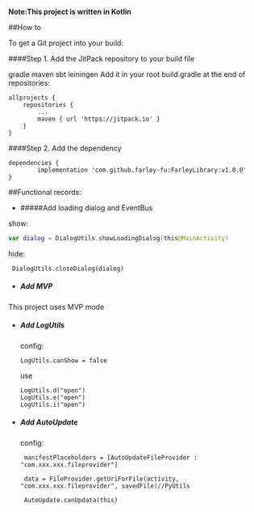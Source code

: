 **Note:This project is written in Kotlin**

##How to

To get a Git project into your build:

####Step 1. Add the JitPack repository to your build file

gradle
maven
sbt
leiningen
Add it in your root build.gradle at the end of repositories:

	allprojects {
		repositories {
			...
			maven { url 'https://jitpack.io' }
		}
	}
####Step 2. Add the dependency

	dependencies {
	        implementation 'com.github.farley-fu:FarleyLibrary:v1.0.0'
	}

##Functional records:

- #####Add loading dialog and EventBus

show:

```Kotlin
var dialog = DialogUtils.showLoadingDialog(this@MainActivity)
```

hide:

```Kot
 DialogUtils.closeDialog(dialog)
```

- ##### Add MVP

This project uses MVP mode

- ##### Add LogUtils

  config:

  ```Kot
  LogUtils.canShow = false
  ```

  use

  ```Kot
  LogUtils.d("open")
  LogUtils.e("open")
  LogUtils.i("open")
  ```

- ##### Add AutoUpdate

  config:

  ```kotl
   manifestPlaceholders = [AutoUpdateFileProvider : "com.xxx.xxx.fileprovider"]
   
   data = FileProvider.getUriForFile(activity, "com.xxx.xxx.fileprovider", savedFile)//PyUtils
   
   AutoUpdate.canUpdata(this)
  ```

  